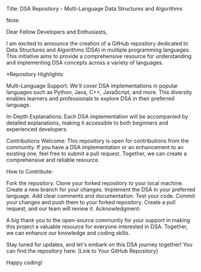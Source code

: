 Title: DSA Repository - Multi-Language Data Structures and Algorithms

Note:

Dear Fellow Developers and Enthusiasts,

I am excited to announce the creation of a GitHub repository dedicated to Data Structures and Algorithms (DSA) in multiple programming languages. This initiative aims to provide a comprehensive resource for understanding and implementing DSA concepts across a variety of languages.

*Repository Highlights:

Multi-Language Support: We'll cover DSA implementations in popular languages such as Python, Java, C++, JavaScript, and more. This diversity enables learners and professionals to explore DSA in their preferred language.

In-Depth Explanations: Each DSA implementation will be accompanied by detailed explanations, making it accessible to both beginners and experienced developers.

Contributions Welcome: This repository is open for contributions from the community. If you have a DSA implementation or an enhancement to an existing one, feel free to submit a pull request. Together, we can create a comprehensive and reliable resource.

How to Contribute:

Fork the repository.
Clone your forked repository to your local machine.
Create a new branch for your changes.
Implement the DSA in your preferred language.
Add clear comments and documentation.
Test your code.
Commit your changes and push them to your forked repository.
Create a pull request, and our team will review it.
Acknowledgment:

A big thank you to the open-source community for your support in making this project a valuable resource for everyone interested in DSA. Together, we can enhance our knowledge and coding skills.

Stay tuned for updates, and let's embark on this DSA journey together! You can find the repository here: [Link to Your GitHub Repository]

Happy coding!
